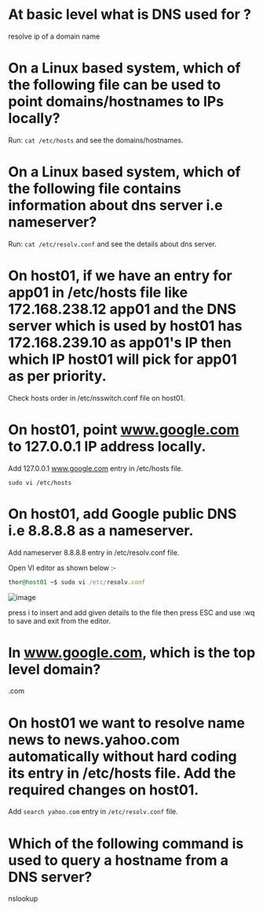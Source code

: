 # At basic level what is DNS used for ?

resolve ip of a domain name

# On a Linux based system, which of the following file can be used to point domains/hostnames to IPs locally?

Run: `cat /etc/hosts` and see the domains/hostnames.


# On a Linux based system, which of the following file contains information about dns server i.e nameserver?
Run: `cat /etc/resolv.conf` and see the details about dns server.


# On host01, if we have an entry for app01 in /etc/hosts file like 172.168.238.12 app01 and the DNS server which is used by host01 has 172.168.239.10 as app01's IP then which IP host01 will pick for app01 as per priority.

Check hosts order in /etc/nsswitch.conf file on host01.

# On host01, point www.google.com to 127.0.0.1 IP address locally.
Add 127.0.0.1 www.google.com entry in /etc/hosts file.

```sudo vi /etc/hosts```

# On host01, add Google public DNS i.e 8.8.8.8 as a nameserver.

Add nameserver 8.8.8.8 entry in /etc/resolv.conf file.

Open VI editor as shown below :-

```ruby
thor@host01 ~$ sudo vi /etc/resolv.conf
```
![image](https://github.com/Althaf-official/DevOps/assets/105126131/4fba8d7e-9bd5-438a-8b67-eab3de56774c)

press i to insert and add given details to the file then press ESC and use :wq to save and exit from the editor.

# In www.google.com, which is the top level domain?
.com

# On host01 we want to resolve name news to news.yahoo.com automatically without hard coding its entry in /etc/hosts file. Add the required changes on host01.
Add `search yahoo.com` entry in `/etc/resolv.conf` file.

# Which of the following command is used to query a hostname from a DNS server?
nslookup

